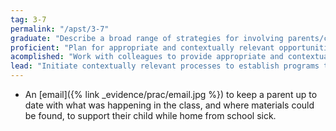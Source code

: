 ```yaml
---
tag: 3-7
permalink: "/apst/3-7"
graduate: "Describe a broad range of strategies for involving parents/carers in the educative process."
proficient: "Plan for appropriate and contextually relevant opportunities for parents/carers to be involved in their children’s learning."
acomplished: "Work with colleagues to provide appropriate and contextually relevant opportunities for parents/carers to be involved in their children’s learning."
lead: "Initiate contextually relevant processes to establish programs that involve parents/carers in the education of their children and broader school priorities and activities."
---
```

* An [email]({% link _evidence/prac/email.jpg %}) to keep a parent up to date with what was happening in the class, and where materials could be found, to support their child while home from school sick.